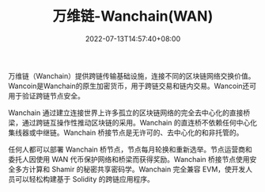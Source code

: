 ﻿---
weight: 
title: "万维链-Wanchain(WAN)"
description: "万维链（Wanchain）提供跨链传输基础设施，连接不同的区块链网络交换价值"
date: 2022-07-13T14:57:40+08:00
lastmod: 2022-07-13T14:57:40+08:00
draft: false
authors: ["Simon"]
featuredImage: "wanweilian-wanchainwan.webp"
link: "https://www.wanchain.org/"
tags: ["数字代币","万维链-Wanchain(WAN)"]
categories: ["navigation"]
navigation: ["数字代币"]
lightgallery: true
toc: true
pinned: false
recommend: false
recommend1: false
---
万维链（Wanchain）提供跨链传输基础设施，连接不同的区块链网络交换价值。Wancoin是Wanchain的原生加密货币，用于跨链交易和链内交易。Wancoin还可用于验证跨链节点安全。

Wanchain 通过建立连接世界上许多孤立的区块链网络的完全去中心化的直接桥梁，通过跨链互操作性推动区块链的采用。Wanchain 的直连桥不依赖任何中心化集线器或中继链。Wanchain 桥接节点是无许可的、去中心化的和非托管的。

任何人都可以部署 Wanchain 桥节点，节点每月轮换和重新选举。节点运营商和委托人因使用 WAN 代币保护网络和桥梁而获得奖励。Wanchain 桥接节点使用安全多方计算和 Shamir 的秘密共享密码学。Wanchain 完全兼容 EVM，使开发人员可以轻松构建基于 Solidity 的跨链应用程序。